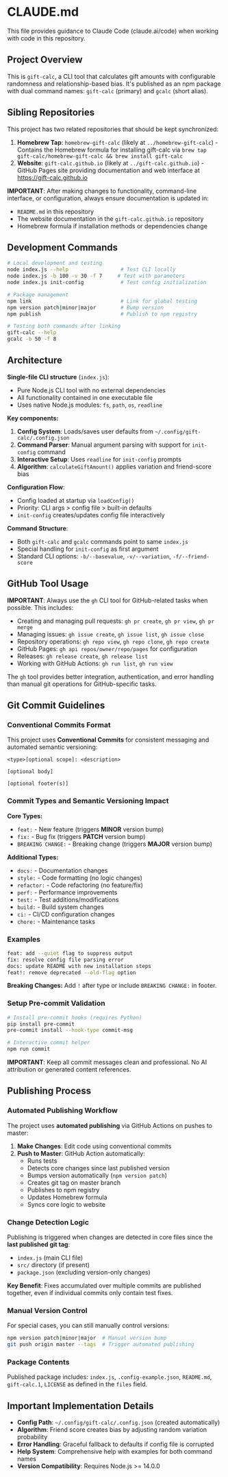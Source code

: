 # CLAUDE.md

This file provides guidance to Claude Code (claude.ai/code) when working with code in this repository.

## Project Overview

This is `gift-calc`, a CLI tool that calculates gift amounts with configurable randomness and relationship-based bias. It's published as an npm package with dual command names: `gift-calc` (primary) and `gcalc` (short alias).

## Sibling Repositories

This project has two related repositories that should be kept synchronized:

1. **Homebrew Tap**: `homebrew-gift-calc` (likely at `../homebrew-gift-calc`) - Contains the Homebrew formula for installing gift-calc via `brew tap gift-calc/homebrew-gift-calc && brew install gift-calc`
2. **Website**: `gift-calc.github.io` (likely at `../gift-calc.github.io`) - GitHub Pages site providing documentation and web interface at https://gift-calc.github.io

**IMPORTANT**: After making changes to functionality, command-line interface, or configuration, always ensure documentation is updated in:
- `README.md` in this repository
- The website documentation in the `gift-calc.github.io` repository
- Homebrew formula if installation methods or dependencies change

## Development Commands

```bash
# Local development and testing
node index.js --help                 # Test CLI locally
node index.js -b 100 -v 30 -f 7     # Test with parameters
node index.js init-config            # Test config initialization

# Package management  
npm link                             # Link for global testing
npm version patch|minor|major        # Bump version
npm publish                          # Publish to npm registry

# Testing both commands after linking
gift-calc --help
gcalc -b 50 -f 8
```

## Architecture

**Single-file CLI structure** (`index.js`):
- Pure Node.js CLI tool with no external dependencies
- All functionality contained in one executable file
- Uses native Node.js modules: `fs`, `path`, `os`, `readline`

**Key components:**
1. **Config System**: Loads/saves user defaults from `~/.config/gift-calc/.config.json`
2. **Command Parser**: Manual argument parsing with support for `init-config` command
3. **Interactive Setup**: Uses `readline` for `init-config` prompts
4. **Algorithm**: `calculateGiftAmount()` applies variation and friend-score bias

**Configuration Flow**:
- Config loaded at startup via `loadConfig()`
- Priority: CLI args > config file > built-in defaults
- `init-config` creates/updates config file interactively

**Command Structure**:
- Both `gift-calc` and `gcalc` commands point to same `index.js`
- Special handling for `init-config` as first argument
- Standard CLI options: `-b/--basevalue`, `-v/--variation`, `-f/--friend-score`

## GitHub Tool Usage

**IMPORTANT**: Always use the `gh` CLI tool for GitHub-related tasks when possible. This includes:
- Creating and managing pull requests: `gh pr create`, `gh pr view`, `gh pr merge`
- Managing issues: `gh issue create`, `gh issue list`, `gh issue close`
- Repository operations: `gh repo view`, `gh repo clone`, `gh repo create`
- GitHub Pages: `gh api repos/owner/repo/pages` for configuration
- Releases: `gh release create`, `gh release list`
- Working with GitHub Actions: `gh run list`, `gh run view`

The `gh` tool provides better integration, authentication, and error handling than manual git operations for GitHub-specific tasks.

## Git Commit Guidelines

### Conventional Commits Format
This project uses **Conventional Commits** for consistent messaging and automated semantic versioning:

```
<type>[optional scope]: <description>

[optional body]

[optional footer(s)]
```

### Commit Types and Semantic Versioning Impact

**Core Types:**
- `feat:` - New feature (triggers **MINOR** version bump)
- `fix:` - Bug fix (triggers **PATCH** version bump)  
- `BREAKING CHANGE:` - Breaking change (triggers **MAJOR** version bump)

**Additional Types:**
- `docs:` - Documentation changes
- `style:` - Code formatting (no logic changes)
- `refactor:` - Code refactoring (no feature/fix)
- `perf:` - Performance improvements
- `test:` - Test additions/modifications
- `build:` - Build system changes
- `ci:` - CI/CD configuration changes
- `chore:` - Maintenance tasks

### Examples

```bash
feat: add --quiet flag to suppress output
fix: resolve config file parsing error
docs: update README with new installation steps
feat!: remove deprecated --old-flag option
```

**Breaking Changes:** Add `!` after type or include `BREAKING CHANGE:` in footer.

### Setup Pre-commit Validation

```bash
# Install pre-commit hooks (requires Python)
pip install pre-commit
pre-commit install --hook-type commit-msg

# Interactive commit helper
npm run commit
```

**IMPORTANT**: Keep all commit messages clean and professional. No AI attribution or generated content references.

## Publishing Process

### Automated Publishing Workflow
The project uses **automated publishing** via GitHub Actions on pushes to master:

1. **Make Changes**: Edit code using conventional commits
2. **Push to Master**: GitHub Action automatically:
   - Runs tests
   - Detects core changes since last published version
   - Bumps version automatically (`npm version patch`)
   - Creates git tag on master branch
   - Publishes to npm registry
   - Updates Homebrew formula
   - Syncs core logic to website

### Change Detection Logic
Publishing is triggered when changes are detected in core files since the **last published git tag**:
- `index.js` (main CLI file)
- `src/` directory (if present)
- `package.json` (excluding version-only changes)

**Key Benefit**: Fixes accumulated over multiple commits are published together, even if individual commits only contain test fixes.

### Manual Version Control
For special cases, you can still manually control versions:
```bash
npm version patch|minor|major  # Manual version bump
git push origin master --tags  # Trigger automated publishing
```

### Package Contents
Published package includes: `index.js`, `.config-example.json`, `README.md`, `gift-calc.1`, `LICENSE` as defined in the `files` field.

## Important Implementation Details

- **Config Path**: `~/.config/gift-calc/.config.json` (created automatically)
- **Algorithm**: Friend score creates bias by adjusting random variation probability
- **Error Handling**: Graceful fallback to defaults if config file is corrupted
- **Help System**: Comprehensive help with examples for both command names
- **Version Compatibility**: Requires Node.js >= 14.0.0